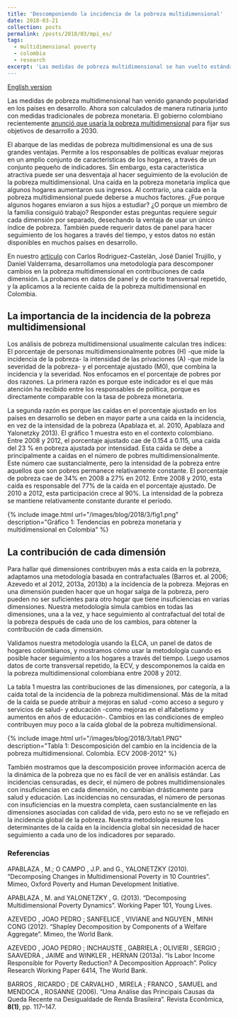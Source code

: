 ```yaml
---
title: 'Descomponiendo la incidencia de la pobreza multidimensional'
date: 2018-03-21
collection: posts
permalink: /posts/2018/03/mpi_es/
tags:
  - multidimensional poverty
  - colombia
  - research
excerpt: 'Las medidas de pobreza multidimensional se han vuelto estándar como indicadores complementarios de la pobreza en varios países. Proponemos una aplicación de metodologías existentes que descomponen agregados de bienestar, basadas en simulaciones contrafactuales, para dividir los cambios en la pobreza multidimensional en la variación atribuida a cada una de las dimensiones. 
---
```


[English version](/posts/2018/03/mpi)

Las medidas de pobreza multidimensional han venido ganando popularidad en los países en desarrollo. Ahora son calculados de manera rutinaria junto con medidas tradicionales de pobreza monetaria. El gobierno colombiano recientemente [anunció que usaría la pobreza multidimensional](https://www.elespectador.com/economia/las-16-apuestas-del-gobierno-para-el-desarrollo-sostenible-articulo-744808) para fijar sus objetivos de desarrollo a 2030.

El abarque de las medidas de pobreza multidimensional es una de sus grandes ventajas. Permite a los responsables de políticas evaluar mejoras en un amplio conjunto de características de los hogares, a través de un conjunto pequeño de indicadores. Sin embargo, esta característica atractiva puede ser una desventaja al hacer seguimiento de la evolución de la pobreza multidimensional. Una caída en la pobreza monetaria implica que algunos hogares aumentaron sus ingresos. Al contrario, una caída en la pobreza multidimensional puede deberse a muchos factores. ¿Fue porque algunos hogares enviaron a sus hijos a estudiar? ¿O porque un miembro de la familia consiguió trabajo? Responder estas preguntas requiere seguir cada dimensión por separado, desechando la ventaja de usar un único índice de pobreza. También puede requerir datos de panel para hacer seguimiento de los hogares a través del tiempo, y estos datos no están disponibles en muchos países en desarrollo.

En nuestro [artículo](http://www.jorgeperezperez.com/files/Jorge_Perez_MPI.pdf) con Carlos Rodriguez-Castelán, José Daniel Trujillo, y Daniel Valderrama, desarrollamos una metodología para descomponer cambios en la pobreza multidimensional en contribuciones de cada dimensión. La probamos en datos de panel y de corte transversal repetido, y la aplicamos a la reciente caída de la pobreza multidimensional en Colombia. 

## La importancia de la incidencia de la pobreza multidimensional

Los análisis de pobreza multidimensional usualmente calculan tres índices: El porcentaje de personas multidimensionalmente pobres (H) -que mide la incidencia de la pobreza- la intensidad de las privaciones (A) -que mide la severidad de la pobreza- y el porcentaje ajustado (M0), que combina la incidencia y la severidad. Nos enfocamos en el porcentaje de pobres por dos razones. La primera razón es porque este indicador es el que más atención ha recibido entre los responsables de política, porque es directamente comparable con la tasa de pobreza monetaria.

La segunda razón es porque las caídas en el porcentaje ajustado en los países en desarrollo se deben en mayor parte a una caída en la incidencia, en vez de la intensidad de la pobreza (Apablaza et. al. 2010, Apablaza and Yalonetzky 2013). El gráfico 1 muestra esto en el contexto colombiano. Entre 2008 y 2012, el porcentaje ajustado cae de 0.154 a 0.115, una caída del 23 % en pobreza ajustada por intensidad. Esta caída se debe a principalmente a caídas en el número de pobres multidimensionalmente. Este número cae sustancialmente, pero la intensidad de la pobreza entre aquellos que son pobres permanece relativamente constante. El porcentaje de pobreza cae de 34% en 2008 a 27% en 2012. Entre 2008 y 2010, esta caída es responsable del 77% de la caída en el porcentaje ajustado. De 2010 a 2012, esta participación crece al 90%. La intensidad de la pobreza se mantiene relativamente constante durante el período.

{% include image.html url="/images/blog/2018/3/fig1.png" description="Gráfico 1: Tendencias en pobreza monetaria y multidimensional en Colombia" %}


## La contribución de cada dimensión

Para hallar qué dimensiones contribuyen más a esta caída en la pobreza, adaptamos una metodología basada en contrafactuales (Barros et. al 2006; Azevedo et al 2012, 2013a, 2013b) a la incidencia de la pobreza. Mejoras en una dimensión pueden hacer que un hogar salga de la pobreza, pero pueden no ser suficientes para otro hogar que tiene insuficiencias en varias dimensiones. Nuestra metodología simula cambios en todas las dimensiones, una a la vez, y hace seguimiento al contrafactual del total de la pobreza después de cada uno de los cambios, para obtener la contribución de cada dimensión.

Validamos nuestra metodología usando la ELCA, un panel de datos de hogares colombianos, y mostramos cómo usar la metodología cuando es posible hacer seguimiento a los hogares a través del tiempo. Luego usamos datos de corte transversal repetido, la ECV, y descomponemos la caída en la pobreza multidimensional colombiana entre 2008 y 2012.

La tabla 1 muestra las contribuciones de las dimensiones, por categoría, a la caída total de la incidencia de la pobreza multidimensional. Más de la mitad de la caída se puede atribuir a mejoras en salud -como acceso a seguro y servicios de salud- y educación -como mejoras en el alfabetismo y aumentos en años de educación-. Cambios en las condiciones de empleo contribuyen muy poco a la caída global de la pobreza multidimensional.

{% include image.html url="/images/blog/2018/3/tab1.PNG" description="Tabla 1: Descomposición del cambio en la incidencia de la pobreza multidimensional. Colombia. ECV 2008-2012" %}

También mostramos que la descomposición provee información acerca de la dinámica de la pobreza que no es fácil de ver en análisis estándar. Las incidencias censuradas, es decir, el número de pobres multidimensionales con insuficiencias en cada dimensión, no cambian drásticamente para salud y educación. Las incidencias no censuradas, el número de personas con insuficiencias en la muestra completa, caen sustancialmente en las dimensiones asociadas con calidad de vida, pero esto no se ve reflejado en la incidencia global de la pobreza. Nuestra metodología resume los determinantes de la caída en la incidencia global sin necesidad de hacer seguimiento a cada uno de los indicadores por separado.

### Referencias

APABLAZA , M.; O CAMPO , J.P. and G., YALONETZKY (2010). “Decomposing Changes in Multidimensional Poverty in 10 Countries”. Mimeo, Oxford Poverty and Human Development Initiative.

APABLAZA , M. and YALONETZKY , G. (2013). “Decomposing Multidimensional Poverty Dynamics”. Working Paper 101, Young Lives.

AZEVEDO , JOAO PEDRO ; SANFELICE , VIVIANE and NGUYEN , MINH CONG (2012). “Shapley Decomposition by Components of a Welfare Aggregate”. Mimeo, the World Bank.

AZEVEDO , JOAO PEDRO ; INCHAUSTE , GABRIELA ; OLIVIERI , SERGIO ; SAAVEDRA , JAIME and WINKLER , HERNAN (2013a). “Is Labor Income Responsible for Poverty Reduction? A Decomposition Approach”. Policy Research Working Paper 6414, The World Bank.

BARROS , RICARDO ; DE CARVALHO , MIRELA ; FRANCO , SAMUEL and MENDOCA , ROSANNE (2006). “Uma Análise das Principais Causas da Queda Recente na Desigualdade de Renda Brasileira”. Revista Econômica, **8(1)**, pp. 117–147.


